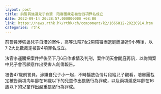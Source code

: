 ```yaml
---
layout: post
title: 前警員強逼兒子自瀆　陪審團裁定被告四項罪名成立
date: 2022-09-14 20:38:57.000000000 +08:00
link: https://news.rthk.hk/rthk/ch/component/k2/1666812-20220914.htm
categories: rthk
---
```


前警員涉強逼兒子自瀆的案件，高等法院7女2男陪審團退庭商議近9小時後，以7:2大比數裁定被告4項罪名成立。

法官李運騰把案件押後至下月6日作求情及判刑，案件明天會開庭再訊，以詢問案中兒子會否願意作出受害人創傷報告。

被告47歲前警員，涉嫌自兒子小一起，不時播放色情片段給兒子觀看，陪審團裁定被告兩項向年齡在16歲以下的兒童作出猥褻行為罪成，以及兩項煽惑年齡在16歲以下的兒童作出嚴重猥褻行為罪成。
